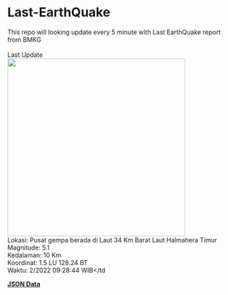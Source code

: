 # Last-EarthQuake
This repo will looking update every 5 minute with Last EarthQuake report from BMKG
<br>
<br>
Last Update
<br>
<img src="https://ews.bmkg.go.id/TEWS/data/20221211092844.mmi.jpg" width="400"/>
<br>
Lokasi: Pusat gempa berada di Laut 34 Km Barat Laut Halmahera Timur <br>
Magnitude: 5.1 <br>
Kedalaman: 10 Km <br>
Koordinat: 1.5 LU 128.24 BT <br>
Waktu: 2/2022 09:28:44 WIB</td <br>

<a href="./data/data.json">**JSON Data**</a>
